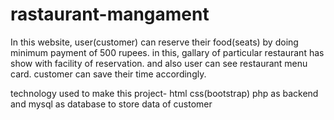 # rastaurant-mangament
In this website, user(customer) can reserve their food(seats) by doing minimum payment of 500 rupees.
in this, gallary of particular restaurant has show with facility of reservation.
and also user can see restaurant menu card.
customer can save their time accordingly.

technology used to make this project- html css(bootstrap) php as backend and mysql as database to store data of customer

